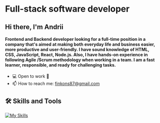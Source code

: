 # Full-stack software developer

## Hi there, I'm Andrii

#### Frontend and Backend developer looking for a full-time position in a company that's aimed at making both everyday life and business easier, more productive and user-friendly. I have sound knowledge of HTML, CSS, JavaScript, React, Node.js. Also, I have hands-on experience in following Agile /Scrum methodology when working in a team. I am a fast learner, responsible, and ready for challenging tasks.

- 💻 Open to work 💚
- 📫 How to reach me: finkons87@gmail.com

## 🛠 Skills and Tools

[![My Skills](https://skillicons.dev/icons?i=js,ts,html,css,nodejs,react,nextjs,mongodb,express,redux,materialui,emotion,docker,aws,gcp,figma&perline=8)](https://skillicons.dev)
